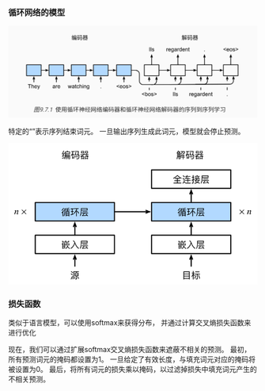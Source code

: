 ### 循环网络的模型

![image-20221017212403633](imags/image-20221017212403633.png)

特定的“<eos>”表示序列结束词元。 一旦输出序列生成此词元，模型就会停止预测。

![../_images/seq2seq-details.svg](imags/seq2seq-details.svg)

### 损失函数

类似于语言模型，可以使用softmax来获得分布， 并通过计算交叉熵损失函数来进行优化

现在，我们可以通过扩展softmax交叉熵损失函数来遮蔽不相关的预测。 最初，所有预测词元的掩码都设置为1。 一旦给定了有效长度，与填充词元对应的掩码将被设置为0。 最后，将所有词元的损失乘以掩码，以过滤掉损失中填充词元产生的不相关预测。